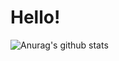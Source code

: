 # Hello!
![Anurag's github stats](https://github-readme-stats.vercel.app/api?username=techmuse8&show_icons=true&theme=radical)

